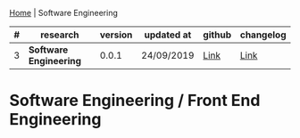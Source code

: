[Home](https://github.com/faelplg/web-development-researches) | Software Engineering

\#  | research                 | version | updated at | github | changelog |
----|--------------------------|---------|------------|--------|-----------|
3   | **Software Engineering** | 0.0.1   | 24/09/2019 | [Link](https://github.com/faelplg/web-development-researches) | [Link](https://github.com/faelplg/web-development-researches) |

# Software Engineering / Front End Engineering
